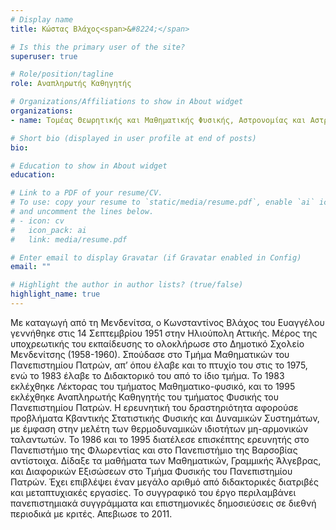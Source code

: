 ```yaml
---
# Display name
title: Κώστας Βλάχος<span>&#8224;</span>

# Is this the primary user of the site?
superuser: true

# Role/position/tagline
role: Αναπληρωτής Καθηγητής

# Organizations/Affiliations to show in About widget
organizations:
- name: Τομέας Θεωρητικής και Μαθηματικής Φυσικής, Αστρονομίας και Αστροφυσικής, Πανεπιστήμιο Πατρών

# Short bio (displayed in user profile at end of posts)
bio:

# Education to show in About widget
education:

# Link to a PDF of your resume/CV.
# To use: copy your resume to `static/media/resume.pdf`, enable `ai` icons in `params.toml`, 
# and uncomment the lines below.
# - icon: cv
#   icon_pack: ai
#   link: media/resume.pdf

# Enter email to display Gravatar (if Gravatar enabled in Config)
email: ""

# Highlight the author in author lists? (true/false)
highlight_name: true
---
```


Με καταγωγή από τη Μενδενίτσα, ο Κωνσταντίνος Βλάχος του Ευαγγέλου γεννήθηκε στις 14 Σεπτεμβρίου 1951 στην Ηλιούπολη Αττικής. Μέρος της υποχρεωτικής του εκπαίδευσης το ολοκλήρωσε στο Δημοτικό Σχολείο Μενδενίτσης (1958-1960). Σπούδασε στο Τμήμα Μαθηματικών του Πανεπιστημίου Πατρών, απ’ όπου έλαβε και το πτυχίο του στις το 1975, ενώ το 1983 έλαβε το Διδακτορικό του από το ίδιο τμήμα. Το 1983 εκλέχθηκε Λέκτορας του τμήματος Μαθηματικο-φυσικό, και το 1995 εκλέχθηκε Αναπληρωτής Καθηγητής του τμήματος Φυσικής του Πανεπιστημίου Πατρών. Η ερευνητική του δραστηριότητα αφορούσε προβλήματα Κβαντικής Στατιστικής Φυσικής και Δυναμικών Συστημάτων, με έμφαση στην μελέτη των θερμοδυναμικών ιδιοτήτων μη-αρμονικών ταλαντωτών. Το 1986 και το 1995 διατέλεσε επισκέπτης ερευνητής στο Πανεπιστήμιο της Φλωρεντίας και στο Πανεπιστήμιο της Βαρσοβίας αντίστοιχα. Δίδαξε τα μαθήματα των Μαθηματικών, Γραμμικής Άλγεβρας, και Διαφορικών Εξισώσεων στο Τμήμα Φυσικής του Πανεπιστημίου Πατρών. Έχει επιβλέψει έναν μεγάλο αριθμό από διδακτορικές διατριβές και μεταπτυχιακές εργασίες. Το συγγραφικό του έργο περιλαμβάνει  πανεπιστημιακά συγγράμματα και επιστημονικές δημοσιεύσεις σε διεθνή περιοδικά με κριτές. Απεβιωσε το 2011. 


